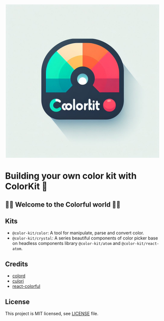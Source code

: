 <p align="center">
  <img src="./apps/website/public/colorkit.jpeg" width="500" />
</p>

# Building your own color kit with ColorKit 🎨

## 🎈🥳 Welcome to the Colorful world 🎉🎊

## Kits

- `@color-kit/color`: A tool for manipulate, parse and convert color.
- `@color-kit/crystal`: A series beautiful components of color picker base on headless components library `@color-kit/atom` and `@color-kit/react-atom`.

## Credits

- [colord](https://github.com/omgovich/colord)
- [culori](https://github.com/Evercoder/culori)
- [react-colorful](https://omgovich.github.io/react-colorful)

## License

This project is MIT licensed, see [LICENSE](LICENSE) file.
